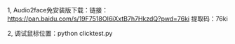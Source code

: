 

1, Audio2face免安装版下载：链接：https://pan.baidu.com/s/19F7518OI6iXxtB7h7HkzdQ?pwd=76ki 
提取码：76ki 

2, 调试鼠标位置：python clicktest.py
